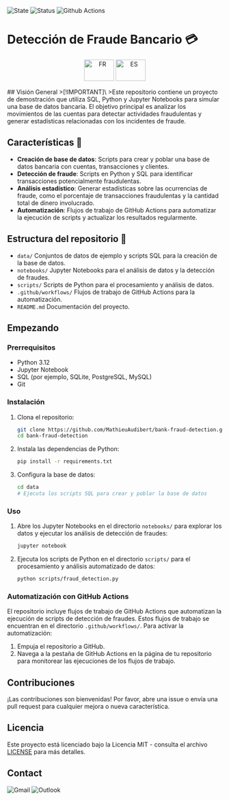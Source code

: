 ![State](https://img.shields.io/badge/State-On_Date-green)
![Status](https://img.shields.io/badge/Status-Release-green)
![Github Actions](https://img.shields.io/badge/Github_Actions-Unverified_%E2%9D%8C-red)

# Detección de Fraude Bancario 💳

<p align='center'>
   <a href="README_fr.md"><img src="https://upload.wikimedia.org/wikipedia/commons/thumb/c/c3/Flag_of_France.svg/1280px-Flag_of_France.svg.png" title="FR" alt="FR" width="70" height="50"/></a>  
    <a href="README_es.md"><img src="https://upload.wikimedia.org/wikipedia/commons/thumb/9/9a/Flag_of_Spain.svg/1280px-Flag_of_Spain.svg.png" title="ES" alt="ES" width="70" height="50"/></a> 
</p>
## Visión General 
>[!IMPORTANT]\
>Este repositorio contiene un proyecto de demostración que utiliza SQL, Python y Jupyter Notebooks para simular una base de datos bancaria. El objetivo principal es analizar los movimientos de las cuentas para detectar actividades fraudulentas y generar estadísticas relacionadas con los incidentes de fraude.

## Características 💎
- **Creación de base de datos**: Scripts para crear y poblar una base de datos bancaria con cuentas, transacciones y clientes.
- **Detección de fraude**: Scripts en Python y SQL para identificar transacciones potencialmente fraudulentas.
- **Análisis estadístico**: Generar estadísticas sobre las ocurrencias de fraude, como el porcentaje de transacciones fraudulentas y la cantidad total de dinero involucrado.
- **Automatización**: Flujos de trabajo de GitHub Actions para automatizar la ejecución de scripts y actualizar los resultados regularmente.

## Estructura del repositorio 📁
- `data/` Conjuntos de datos de ejemplo y scripts SQL para la creación de la base de datos.
- `notebooks/` Jupyter Notebooks para el análisis de datos y la detección de fraudes.
- `scripts/` Scripts de Python para el procesamiento y análisis de datos.
- `.github/workflows/` Flujos de trabajo de GitHub Actions para la automatización.
- `README.md` Documentación del proyecto.

## Empezando

### Prerrequisitos
- Python 3.12
- Jupyter Notebook
- SQL (por ejemplo, SQLite, PostgreSQL, MySQL)
- Git

### Instalación
1. Clona el repositorio:
    ```bash
    git clone https://github.com/MathieuAudibert/bank-fraud-detection.git
    cd bank-fraud-detection
    ```

2. Instala las dependencias de Python:
    ```bash
    pip install -r requirements.txt
    ```

3. Configura la base de datos:
    ```bash
    cd data
    # Ejecuta los scripts SQL para crear y poblar la base de datos
    ```

### Uso

1. Abre los Jupyter Notebooks en el directorio `notebooks/` para explorar los datos y ejecutar los análisis de detección de fraudes:
    ```bash
    jupyter notebook
    ```

2. Ejecuta los scripts de Python en el directorio `scripts/` para el procesamiento y análisis automatizado de datos:
    ```bash
    python scripts/fraud_detection.py
    ```

### Automatización con GitHub Actions
El repositorio incluye flujos de trabajo de GitHub Actions que automatizan la ejecución de scripts de detección de fraudes. Estos flujos de trabajo se encuentran en el directorio `.github/workflows/`. Para activar la automatización:
1. Empuja el repositorio a GitHub.
2. Navega a la pestaña de GitHub Actions en la página de tu repositorio para monitorear las ejecuciones de los flujos de trabajo.

## Contribuciones
¡Las contribuciones son bienvenidas! Por favor, abre una issue o envía una pull request para cualquier mejora o nueva característica.

## Licencia
Este proyecto está licenciado bajo la Licencia MIT - consulta el archivo [LICENSE](LICENSE) para más detalles.

## Contact 
![Gmail](https://img.shields.io/badge/mathieu.audibert27@gmail.com-white?style=for-the-badge&logo=gmail&logoColor=white&logoSize=auto&color=C11E1E)
![Outlook](https://img.shields.io/badge/mathieu.audibert@efrei.net-white?style=for-the-badge&logo=microsoft-outlook&logoColor=white&logoSize=auto&color=0072C6)
